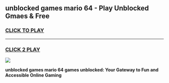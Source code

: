 
## unblocked games mario 64 - Play Unblocked Gmaes & Free
<h3>
<a href="https://premium.freeplayer.one?title=unblocked_games_mario_64&ref=20F">CLICK TO PLAY</a></h3>
<hr>

<h3>
<a href="https://premium.freeplayer.one?title=unblocked_games_mario_64&ref=20F">CLICK 2 PLAY</a>
  
</h3>

<a href="https://premium.freeplayer.one?title=unblocked_games_mario_64&ref=20F/"><img src="https://clearcache.store/games.png"></a>


**unblocked games mario 64 games unblocked: Your Gateway to Fun and Accessible Online Gaming**

